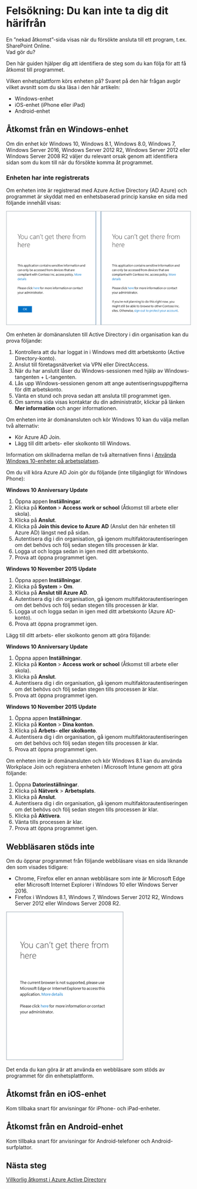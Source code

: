 <properties
    pageTitle="Felsökning: Du kan inte ta dig dit härifrån | Microsoft Azure"
    description="Det här avsnittet hjälper dig att identifiera steg som du kan utföra för att få åtkomst till ett program."
    services="active-directory"
    keywords="enhetsbaserad villkorlig åtkomst, enhetsregistrering, aktivera enhetsregistrering, enhetsregistrering och MDM"
    documentationCenter=""
    authors="markusvi"
    manager="femila"
    editor=""/>

<tags
    ms.service="active-directory"
    ms.workload="identity"
    ms.tgt_pltfrm="na"
    ms.devlang="na"
    ms.topic="get-started-article"
    ms.date="08/23/2016"
    ms.author="markvi"/>


# Felsökning: Du kan inte ta dig dit härifrån

En ”nekad åtkomst”-sida visas när du försökte ansluta till ett program, t.ex. SharePoint Online.  
Vad gör du?

Den här guiden hjälper dig att identifiera de steg som du kan följa för att få åtkomst till programmet.



Vilken enhetsplattform körs enheten på?
Svaret på den här frågan avgör vilket avsnitt som du ska läsa i den här artikeln:


-   Windows-enhet
-   iOS-enhet (iPhone eller iPad)
-   Android-enhet

## Åtkomst från en Windows-enhet

Om din enhet kör Windows 10, Windows 8.1, Windows 8.0, Windows 7, Windows Server 2016, Windows Server 2012 R2, Windows Server 2012 eller Windows Server 2008 R2 väljer du relevant orsak genom att identifiera sidan som du kom till när du försökte komma åt programmet.

### Enheten har inte registrerats

Om enheten inte är registrerad med Azure Active Directory (AD Azure) och programmet är skyddat med en enhetsbaserad princip kanske en sida med följande innehåll visas:

![Meddelandet ”Du kan inte ta dig dit härifrån” för enheter som inte har registrerats](./media/active-directory-conditional-access-device-remediation/01.png "Scenario")



Om enheten är domänansluten till Active Directory i din organisation kan du prova följande:

1.  Kontrollera att du har loggat in i Windows med ditt arbetskonto (Active Directory-konto).
2.  Anslut till företagsnätverket via VPN eller DirectAccess.
3.  När du har anslutit låser du Windows-sessionen med hjälp av Windows-tangenten + L-tangenten.
4.  Lås upp Windows-sessionen genom att ange autentiseringsuppgifterna för ditt arbetskonto.
5.  Vänta en stund och prova sedan att ansluta till programmet igen.
6.  Om samma sida visas kontaktar du din administratör, klickar på länken **Mer information** och anger informationen.

Om enheten inte är domänansluten och kör Windows 10 kan du välja mellan två alternativ:

- Kör Azure AD Join.
- Lägg till ditt arbets- eller skolkonto till Windows.

Information om skillnaderna mellan de två alternativen finns i [Använda Windows 10-enheter på arbetsplatsen](active-directory-azureadjoin-windows10-devices.md).

Om du vill köra Azure AD Join gör du följande (inte tillgängligt för Windows Phone):

**Windows 10 Anniversary Update**

1.  Öppna appen **Inställningar**.
2.  Klicka på **Konton** > **Access work or school** (Åtkomst till arbete eller skola).
3.  Klicka på **Anslut**.
4.  Klicka på **Join this device to Azure AD** (Anslut den här enheten till Azure AD) längst ned på sidan.
5.  Autentisera dig i din organisation, gå igenom multifaktorautentiseringen om det behövs och följ sedan stegen tills processen är klar.
6.  Logga ut och logga sedan in igen med ditt arbetskonto.
7.  Prova att öppna programmet igen.




**Windows 10 November 2015 Update**


1.  Öppna appen **Inställningar**.
2.  Klicka på **System** > **Om**.
3.  Klicka på **Anslut till Azure AD**.
4.  Autentisera dig i din organisation, gå igenom multifaktorautentiseringen om det behövs och följ sedan stegen tills processen är klar.
5.  Logga ut och logga sedan in igen med ditt arbetskonto (Azure AD-konto).
6.  Prova att öppna programmet igen.

Lägg till ditt arbets- eller skolkonto genom att göra följande:

**Windows 10 Anniversary Update**

1.  Öppna appen **Inställningar**.
2.  Klicka på **Konton** > **Access work or school** (Åtkomst till arbete eller skola).
3.  Klicka på **Anslut**.
4.  Autentisera dig i din organisation, gå igenom multifaktorautentiseringen om det behövs och följ sedan stegen tills processen är klar.
5.  Prova att öppna programmet igen.


**Windows 10 November 2015 Update**

1.  Öppna appen **Inställningar**.
2.  Klicka på **Konton** > **Dina konton**.
3.  Klicka på **Arbets- eller skolkonto**.
4.  Autentisera dig i din organisation, gå igenom multifaktorautentiseringen om det behövs och följ sedan stegen tills processen är klar.
5.  Prova att öppna programmet igen.

Om enheten inte är domänansluten och kör Windows 8.1 kan du använda Workplace Join och registrera enheten i Microsoft Intune genom att göra följande:

1.  Öppna **Datorinställningar**.
2.  Klicka på **Nätverk** > **Arbetsplats**.
3.  Klicka på **Anslut**.
4.  Autentisera dig i din organisation, gå igenom multifaktorautentiseringen om det behövs och följ sedan stegen tills processen är klar.
5.  Klicka på **Aktivera**.
6.  Vänta tills processen är klar.
7.  Prova att öppna programmet igen.


## Webbläsaren stöds inte

Om du öppnar programmet från följande webbläsare visas en sida liknande den som visades tidigare:

- Chrome, Firefox eller en annan webbläsare som inte är Microsoft Edge eller Microsoft Internet Explorer i Windows 10 eller Windows Server 2016.
- Firefox i Windows 8.1, Windows 7, Windows Server 2012 R2, Windows Server 2012 eller Windows Server 2008 R2.

![Meddelandet ”Du kan inte ta dig dit härifrån” för webbläsare som inte stöds](./media/active-directory-conditional-access-device-remediation/02.png "Scenario")


Det enda du kan göra är att använda en webbläsare som stöds av programmet för din enhetsplattform.

## Åtkomst från en iOS-enhet
Kom tillbaka snart för anvisningar för iPhone- och iPad-enheter.

## Åtkomst från en Android-enhet
Kom tillbaka snart för anvisningar för Android-telefoner och Android-surfplattor.

## Nästa steg

[Villkorlig åtkomst i Azure Active Directory](active-directory-conditional-access.md)



<!--HONumber=sep16_HO1-->



